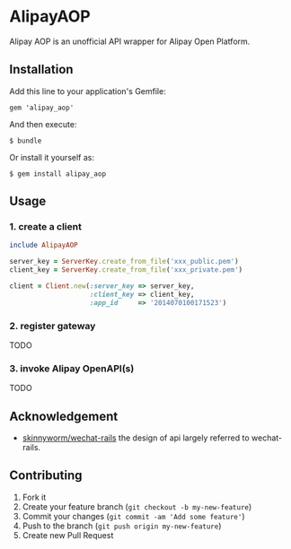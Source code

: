 # AlipayAOP

Alipay AOP is an unofficial API wrapper for Alipay Open Platform.

## Installation

Add this line to your application's Gemfile:

    gem 'alipay_aop'

And then execute:

    $ bundle

Or install it yourself as:

    $ gem install alipay_aop

## Usage

### 1. create a client
```ruby
include AlipayAOP

server_key = ServerKey.create_from_file('xxx_public.pem')
client_key = ServerKey.create_from_file('xxx_private.pem')

client = Client.new(:server_key => server_key,
                    :client_key => client_key,
					:app_id     => '2014070100171523')
```

### 2. register gateway

TODO

### 3. invoke Alipay OpenAPI(s)

TODO


## Acknowledgement

* [skinnyworm/wechat-rails](https://github.com/skinnyworm/wechat-rails)
the design of api largely referred to wechat-rails.


## Contributing

1. Fork it
2. Create your feature branch (`git checkout -b my-new-feature`)
3. Commit your changes (`git commit -am 'Add some feature'`)
4. Push to the branch (`git push origin my-new-feature`)
5. Create new Pull Request
